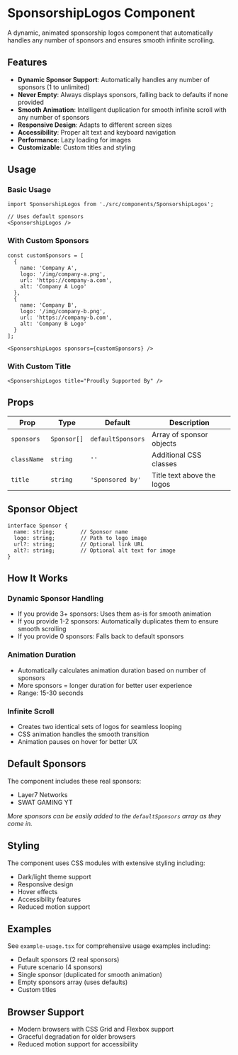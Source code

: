# SponsorshipLogos Component

A dynamic, animated sponsorship logos component that automatically handles any number of sponsors and ensures smooth infinite scrolling.

## Features

- **Dynamic Sponsor Support**: Automatically handles any number of sponsors (1 to unlimited)
- **Never Empty**: Always displays sponsors, falling back to defaults if none provided
- **Smooth Animation**: Intelligent duplication for smooth infinite scroll with any number of sponsors
- **Responsive Design**: Adapts to different screen sizes
- **Accessibility**: Proper alt text and keyboard navigation
- **Performance**: Lazy loading for images
- **Customizable**: Custom titles and styling

## Usage

### Basic Usage
```tsx
import SponsorshipLogos from './src/components/SponsorshipLogos';

// Uses default sponsors
<SponsorshipLogos />
```

### With Custom Sponsors
```tsx
const customSponsors = [
  {
    name: 'Company A',
    logo: '/img/company-a.png',
    url: 'https://company-a.com',
    alt: 'Company A Logo'
  },
  {
    name: 'Company B',
    logo: '/img/company-b.png',
    url: 'https://company-b.com',
    alt: 'Company B Logo'
  }
];

<SponsorshipLogos sponsors={customSponsors} />
```

### With Custom Title
```tsx
<SponsorshipLogos title="Proudly Supported By" />
```

## Props

| Prop | Type | Default | Description |
|------|------|---------|-------------|
| `sponsors` | `Sponsor[]` | `defaultSponsors` | Array of sponsor objects |
| `className` | `string` | `''` | Additional CSS classes |
| `title` | `string` | `'Sponsored by'` | Title text above the logos |

## Sponsor Object

```tsx
interface Sponsor {
  name: string;        // Sponsor name
  logo: string;        // Path to logo image
  url?: string;        // Optional link URL
  alt?: string;        // Optional alt text for image
}
```

## How It Works

### Dynamic Sponsor Handling
- If you provide 3+ sponsors: Uses them as-is for smooth animation
- If you provide 1-2 sponsors: Automatically duplicates them to ensure smooth scrolling
- If you provide 0 sponsors: Falls back to default sponsors

### Animation Duration
- Automatically calculates animation duration based on number of sponsors
- More sponsors = longer duration for better user experience
- Range: 15-30 seconds

### Infinite Scroll
- Creates two identical sets of logos for seamless looping
- CSS animation handles the smooth transition
- Animation pauses on hover for better UX

## Default Sponsors

The component includes these real sponsors:
- Layer7 Networks
- SWAT GAMING YT

*More sponsors can be easily added to the `defaultSponsors` array as they come in.*

## Styling

The component uses CSS modules with extensive styling including:
- Dark/light theme support
- Responsive design
- Hover effects
- Accessibility features
- Reduced motion support

## Examples

See `example-usage.tsx` for comprehensive usage examples including:
- Default sponsors (2 real sponsors)
- Future scenario (4 sponsors)
- Single sponsor (duplicated for smooth animation)
- Empty sponsors array (uses defaults)
- Custom titles

## Browser Support

- Modern browsers with CSS Grid and Flexbox support
- Graceful degradation for older browsers
- Reduced motion support for accessibility
